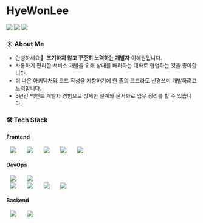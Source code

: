 # HyeWonLee
<a href="https://velog.io/@hwlee8042/" target="_blank"><img src="https://img.shields.io/badge/blog-20C997?style=flat-square&logo=Velog&logoColor=white"/></a>
<a href="https://hwlee.notion.site/08de7d1fb66b4364847ae188b4603aa3" target="_blank"><img src="https://img.shields.io/badge/Resume-ede2c2?style=flat-square&logo=notion&logoColor=black"/></a>
<a href="mailto:hwlee8042@gmail.com" target="_blank"><img src="https://img.shields.io/badge/hwlee8042@gmail.com-EA4335?style=flat-square&logo=gmail&logoColor=white"/></a>

### ☀️ About Me
- 안녕하세요👋   **포기하지 않고 꾸준히 노력하는 개발자** 이혜원입니다.
- 사용하기 편리한 서비스 개발을 위해 상대를 배려하는 대화로 협업하는 것을 좋아합니다.
- 더 나은 아키텍처와 코드 작성을 지향하기에 한 줄의 코드라도 신경쓰며 개발하려고 노력합니다.
- 3년간 백엔드 개발자 경험으로 상세한 설계와 문서화로 업무 정리를 할 수 있습니다.

### 🛠 Tech Stack
#### Frontend
<a><img src="https://img.shields.io/badge/HTML5-E34F26?style=flat-square&logo=HTML5&logoColor=white" style="height : auto; margin-left : 10px; margin-right : 10px;"/></a>&nbsp;
<a><img src="https://img.shields.io/badge/CSS3-1572B6?style=flat-square&logo=CSS3&logoColor=white" style="height : auto; margin-left : 10px; margin-right : 10px;"/></a>&nbsp;
<a><img src="https://img.shields.io/badge/Javascript-F7DF1E?style=flat-square&logo=Javascript&logoColor=white" style="height : auto; margin-left : 10px; margin-right : 10px;"/></a>&nbsp;
<a><img src="https://img.shields.io/badge/React-61DAFB?style=flat-square&logo=React&logoColor=white" style="height : auto; margin-left : 10px; margin-right : 
10px;"/></a>&nbsp;
<a><img src="https://img.shields.io/badge/Redux-764ABC?style=flat-square&logo=React&logoColor=white" style="height : auto; margin-left : 10px; margin-right : 
10px;"/></a>&nbsp;
<br>
#### DevOps
<a><img src="https://img.shields.io/badge/Oracle-F80000?style=flat-square&logo=Oracle&logoColor=white" style="height : auto; margin-left : 10px; margin-right : 10px;"/></a>&nbsp;
<a><img src="https://img.shields.io/badge/PostgreSQL-4169E1?style=flat-square&logo=PostgreSQL&logoColor=white" style="height : auto; margin-left : 10px; margin-right : 10px;"/></a>&nbsp;
<br/>
<a><img src="https://img.shields.io/badge/Git-F05032?style=flat-square&logo=Git&logoColor=white" style="height : auto; margin-left : 10px; margin-right : 10px;"/></a>&nbsp;
<a><img src="https://img.shields.io/badge/Linux-FCC624?style=flat-square&logo=Linux&logoColor=white" style="height : auto; margin-left : 10px; margin-right : 10px;"/></a>&nbsp;
<a><img src="https://img.shields.io/badge/Jenkins-D24939?style=flat-square&logo=Jenkins&logoColor=white" style="height : auto; margin-left : 10px; margin-right : 10px;"/></a>&nbsp;
<a><img src="https://img.shields.io/badge/AmazonS3-569A31?style=flat-square&logo=AmazonS3&logoColor=white" style="height : auto; margin-left : 10px; margin-right : 10px;"/></a>&nbsp;
<br/>
#### Backend
<a><img src="https://img.shields.io/badge/Java-007396?style=flat-square&logo=Java&logoColor=white" style="height : auto; margin-left : 10px; margin-right : 10px;"/></a>&nbsp;
<a><img src="https://img.shields.io/badge/SpringFramework-6DB33F?style=flat-square&logo=Spring&logoColor=white" style="height : auto; margin-left : 10px; margin-right : 10px;"/></a>&nbsp;
<br>


